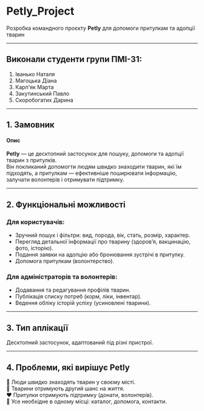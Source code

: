 # Petly_Project

Розробка командного проєкту **Petly** для допомоги притулкам та адопції тварин  

---

## Виконали студенти групи ПМІ-31:
1. Іванько Наталя  
2. Магоцька Діана  
3. Карп'як Марта  
4. Закутинський Павло  
5. Скоробогатих Дарина  

---

## 1. Замовник  

#### Опис
**Petly** — це десктопний застосунок для пошуку, допомоги та адопції тварин з притулків.  
Він покликаний допомогти людям швидко знаходити тварин, які їм підходять, а притулкам — ефективніше поширювати інформацію, залучати волонтерів і отримувати підтримку.  

---

## 2. Функціональні можливості

### Для користувачів:
- Зручний пошук і фільтри: вид, порода, вік, стать, розмір, характер.  
- Перегляд детальної інформації про тварину (здоров’я, вакцинацію, фото, історію).  
- Подання заявки на адопцію або бронювання зустрічі в притулку.  
- Допомога притулкам (волонтерство). 

### Для адміністраторів та волонтерів:
- Додавання та редагування профілів тварин.    
- Публікація списку потреб (корм, ліки, інвентар).  
- Ведення обліку історій успіху (усиновлені тварини).  

---

## 3. Тип аплікації
Десктопний застосунок, адаптований під різні пристрої. 

---

## 4. Проблеми, які вирішує Petly
📍 Люди швидко знаходять тварин у своєму місті.  
🐶 Тварини отримують другий шанс на життя.  
❤️ Притулки отримують підтримку (донати, волонтерів).  
📲 Усе необхідне в одному місці: каталог, допомога, контакти.  

